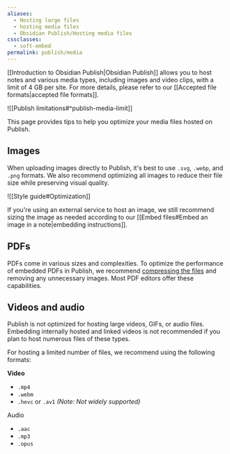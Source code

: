 ```yaml
---
aliases:
  - Hosting large files
  - hosting media files
  - Obsidian Publish/Hosting media files
cssclasses:
  - soft-embed
permalink: publish/media
---
```

[[Introduction to Obsidian Publish|Obsidian Publish]] allows you to host notes and various media types, including images and video clips, with a limit of 4 GB per site. For more details, please refer to our [[Accepted file formats|accepted file formats]].

![[Publish limitations#^publish-media-limit]]

This page provides tips to help you optimize your media files hosted on Publish.

## Images

When uploading images directly to Publish, it's best to use `.svg`, `.webp`, and `.png` formats. We also recommend optimizing all images to reduce their file size while preserving visual quality.

![[Style guide#Optimization]]

If you're using an external service to host an image, we still recommend sizing the image as needed according to our [[Embed files#Embed an image in a note|embedding instructions]].

## PDFs

PDFs come in various sizes and complexities. To optimize the performance of embedded PDFs in Publish, we recommend [compressing the files](https://www.adobe.com/acrobat/hub/how-to-make-pdfs-smaller.html) and removing any unnecessary images. Most PDF editors offer these capabilities.

## Videos and audio

Publish is not optimized for hosting large videos, GIFs, or audio files. Embedding internally hosted and linked videos is not recommended if you plan to host numerous files of these types.

For hosting a limited number of files, we recommend using the following formats:

**Video**
- `.mp4`
- `.webm`
- `.hevc` or `.av1` _(Note: Not widely supported)_

Audio
- `.aac`
- `.mp3`
- `.opus`
